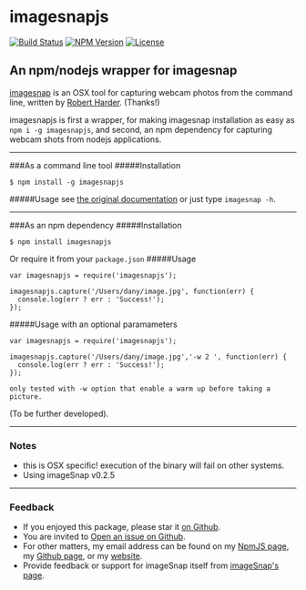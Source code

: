 # imagesnapjs

[![Build Status](https://travis-ci.org/danyshaanan/imagesnapjs.png)](https://travis-ci.org/danyshaanan/imagesnapjs)
[![NPM Version](https://img.shields.io/npm/v/imagesnapjs.svg?style=flat)](https://npmjs.org/package/imagesnapjs)
[![License](http://img.shields.io/npm/l/imagesnapjs.svg?style=flat)](LICENSE)

## An npm/nodejs wrapper for imagesnap
[imagesnap](https://github.com/rharder/imagesnap) is an OSX tool for capturing webcam photos from the command line,
written by [Robert Harder](https://github.com/rharder). (Thanks!)

imagesnapjs is first a wrapper, for making imagesnap installation as easy as `npm i -g imagesnapjs`,
and second, an npm dependency for capturing webcam shots from nodejs applications.

* * *
###As a command line tool
#####Installation
```
$ npm install -g imagesnapjs
```
#####Usage
see [the original documentation](https://github.com/rharder/imagesnap) or just type `imagesnap -h`.

* * *
###As an npm dependency
#####Installation
```
$ npm install imagesnapjs
```
Or require it from your `package.json`
#####Usage
```
var imagesnapjs = require('imagesnapjs');

imagesnapjs.capture('/Users/dany/image.jpg', function(err) {
  console.log(err ? err : 'Success!');
});
```

#####Usage with an optional paramameters
```
var imagesnapjs = require('imagesnapjs');

imagesnapjs.capture('/Users/dany/image.jpg','-w 2 ', function(err) {
  console.log(err ? err : 'Success!');
});

only tested with -w option that enable a warm up before taking a picture.

```


(To be further developed).

* * *
### Notes
* this is OSX specific! execution of the binary will fail on other systems.
* Using imageSnap v0.2.5

* * *
### Feedback
* If you enjoyed this package, please star it [on Github](https://github.com/danyshaanan/imagesnapjs).
* You are invited to [Open an issue on Github](https://github.com/danyshaanan/imagesnapjs/issues).
* For other matters, my email address can be found on my [NpmJS page](https://www.npmjs.org/~danyshaanan), my [Github page](https://github.com/danyshaanan), or my [website](http://danyshaanan.com/).
* Provide feedback or support for imageSnap itself from [imageSnap's page](http://www.iharder.net/current/macosx/imagesnap/).
